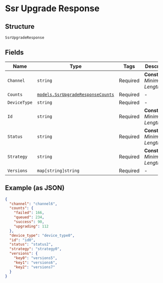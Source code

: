 
# Ssr Upgrade Response

## Structure

`SsrUpgradeResponse`

## Fields

| Name | Type | Tags | Description |
|  --- | --- | --- | --- |
| `Channel` | `string` | Required | **Constraints**: *Minimum Length*: `1` |
| `Counts` | [`models.SsrUpgradeResponseCounts`](../../doc/models/ssr-upgrade-response-counts.md) | Required | - |
| `DeviceType` | `string` | Required | - |
| `Id` | `string` | Required | **Constraints**: *Minimum Length*: `1` |
| `Status` | `string` | Required | **Constraints**: *Minimum Length*: `1` |
| `Strategy` | `string` | Required | **Constraints**: *Minimum Length*: `1` |
| `Versions` | `map[string]string` | Required | - |

## Example (as JSON)

```json
{
  "channel": "channel6",
  "counts": {
    "failed": 166,
    "queued": 234,
    "success": 90,
    "upgrading": 112
  },
  "device_type": "device_type0",
  "id": "id0",
  "status": "status2",
  "strategy": "strategy0",
  "versions": {
    "key0": "versions5",
    "key1": "versions6",
    "key2": "versions7"
  }
}
```

